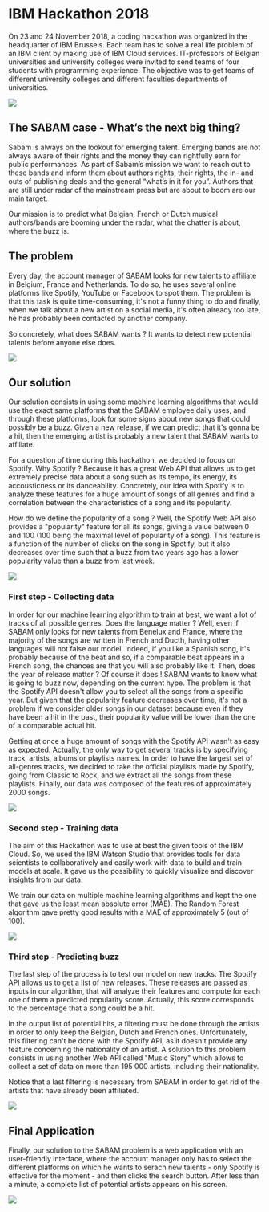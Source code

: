 # IBM Hackathon 2018

On 23 and 24 November 2018, a coding hackathon was organized in the headquarter of IBM Brussels. Each team has to solve a real life problem of an IBM client by making use of IBM Cloud services. IT-professors of Belgian universities and university colleges were invited to send teams of four students with programming experience. The objective was to get teams of different university colleges and different faculties departments of universities.

![](Slides/0_watson.png)


## The SABAM case - What’s the next big thing?

Sabam is always on the lookout for emerging talent. Emerging bands are not always aware of their rights and the money they can rightfully earn for public performances. As part of Sabam’s mission we want to reach out to these bands and inform them about authors rights, their rights, the in- and outs of publishing deals and the general “what’s in it for you”. Authors that are still under radar of the mainstream press but are about to boom are our main target.

Our mission is to predict what Belgian, French or Dutch musical authors/bands are booming under the radar, what the chatter is about, where the buzz is.


## The problem

Every day, the account manager of SABAM looks for new talents to affiliate in Belgium, France and Netherlands. To do so, he uses several online platforms like Spotify, YouTube or Facebook to spot them. The problem is that this task is quite time-consuming, it's not a funny thing to do and finally, when we talk about a new artist on a social media, it's often already too late, he has probably been contacted by another company.

So concretely, what does SABAM wants ? It wants to detect new potential talents before anyone else does.

![](Slides/2_problem.png)


## Our solution

Our solution consists in using some machine learning algorithms that would use the exact same platforms that the SABAM employee daily uses, and through these platforms, look for some signs about new songs that could possibly be a buzz. Given a new release, if we can predict that it's gonna be a hit, then the emerging artist is probably a new talent that SABAM wants to affiliate.

For a question of time during this hackathon, we decided to focus on Spotify. Why Spotify ? Because it has a great Web API that allows us to get extremely precise data about a song such as its tempo, its energy, its accousticness or its danceability. Concretely, our idea with Spotify is to analyze these features for a huge amount of songs of all genres and find a correlation between the characteristics of a song and its popularity.

How do we define the popularity of a song ? Well, the Spotify Web API also provides a "popularity" feature for all its songs, giving a value between 0 and 100 (100 being the maximal level of popularity of a song). This feature is a function of the number of clicks on the song in Spotify, but it also decreases over time such that a buzz from two years ago has a lower popularity value than a buzz from last week.

![](Slides/4_solution(1).png)


### First step - Collecting data

In order for our machine learning algorithm to train at best, we want a lot of tracks of all possible genres. Does the language matter ? Well, even if SABAM only looks for new talents from Benelux and France, where the majority of the songs are written in French and Ducth, having other languages will not false our model. Indeed, if you like a Spanish song, it's probably because of the beat and so, if a comparable beat appears in a French song, the chances are that you will also probably like it. Then, does the year of release matter ? Of course it does ! SABAM wants to know what is going to buzz now, depending on the current hype. The problem is that the Spotify API doesn't allow you to select all the songs from a specific year. But given that the popularity feature decreases over time, it's not a problem if we consider older songs in our dataset because even if they have been a hit in the past, their popularity value will be lower than the one of a comparable actual hit.

Getting at once a huge amount of songs with the Spotify API wasn't as easy as expected. Actually, the only way to get several tracks is by specifying track, artists, albums or playlists names. In order to have the largest set of all-genres tracks, we decided to take the official playlists made by Spotify, going from Classic to Rock, and we extract all the songs from these playlists. Finally, our data was composed of the features of approximately 2000 songs.

![](Slides/5_collect.png)


### Second step - Training data

The aim of this Hackathon was to use at best the given tools of the IBM Cloud. So, we used the IBM Watson Studio that provides tools for data scientists to collaboratively and easily work with data to build and train models at scale. It gave us the possibility to quickly visualize and discover insights from our data.

We train our data on multiple machine learning algorithms and kept the one that gave us the least mean absolute error (MAE). The Random Forest algorithm gave pretty good results with a MAE of approximately 5 (out of 100).

![](Slides/6_train.png)


### Third step - Predicting buzz
The last step of the process is to test our model on new tracks. The Spotify API allows us to get a list of new releases. These releases are passed as inputs in our algorithm, that will analyze their features and compute for each one of them a predicted popularity score. Actually, this score corresponds to the percentage that a song could be a hit.

In the output list of potential hits, a filtering must be done through the artists in order to only keep the Belgian, Dutch and French ones. Unfortunately, this filtering can't be done with the Spotify API, as it doesn't provide any feature concerning the nationality of an artist. A solution to this problem consists in using another Web API called "Music Story" which allows to collect a set of data on more than 195 000 artists, including their nationality.

Notice that a last filtering is necessary from SABAM in order to get rid of the artists that have already been affiliated.

![](Slides/7_predict.png)


## Final Application

Finally, our solution to the SABAM problem is a web application with an user-friendly interface, where the account manager only has to select the different platforms on which he wants to serach new talents - only Spotify is effective for the moment - and then clicks the search button. After less than a minute, a complete list of potential artists appears on his screen.

![](Slides/8_app.png)
